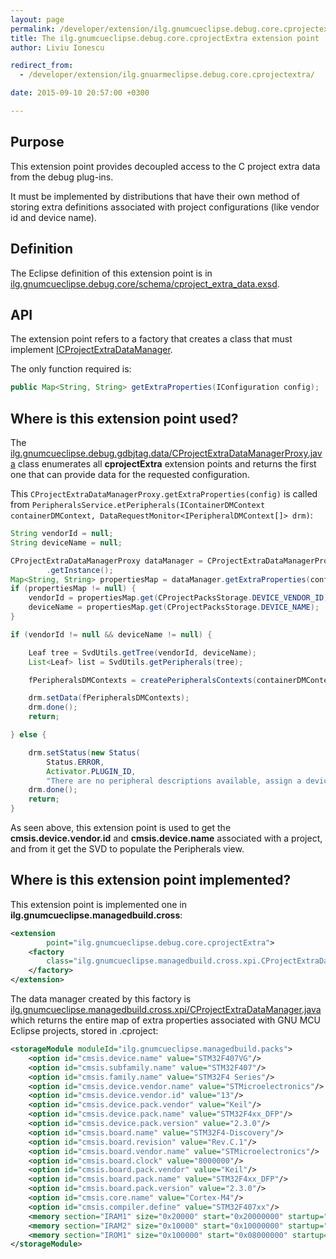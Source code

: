 ```yaml
---
layout: page
permalink: /developer/extension/ilg.gnumcueclipse.debug.core.cprojectextra/
title: The ilg.gnumcueclipse.debug.core.cprojectExtra extension point
author: Liviu Ionescu

redirect_from:
  - /developer/extension/ilg.gnuarmeclipse.debug.core.cprojectextra/

date: 2015-09-10 20:57:00 +0300

---
```


## Purpose

This extension point provides decoupled access to the C project extra data from the debug plug-ins.

It must be implemented by distributions that have their own method of storing extra definitions associated with project configurations (like vendor id and device name).

## Definition

The Eclipse definition of this extension point is in [ilg.gnumcueclipse.debug.core/schema/cproject_extra_data.exsd](https://github.com/gnu-mcu-eclipse/eclipse-plugins/blob/develop/bundles/ilg.gnumcueclipse.debug.core/schema/cproject_extra_data.exsd).

## API

The extension point refers to a factory that creates a class that must implement [ICProjectExtraDataManager](https://github.com/gnu-mcu-eclipse/eclipse-plugins/blob/develop/bundles/ilg.gnumcueclipse.debug.core/src/ilg/gnumcueclipse/debug/core/data/ICProjectExtraDataManager.java).

The only function required is:

```java
public Map<String, String> getExtraProperties(IConfiguration config);
```

## Where is this extension point used?

The [ilg.gnumcueclipse.debug.gdbjtag.data/CProjectExtraDataManagerProxy.java](https://github.com/gnu-mcu-eclipse/eclipse-plugins/blob/develop/bundles/ilg.gnumcueclipse.debug.gdbjtag/src/ilg/gnumcueclipse/debug/gdbjtag/data/CProjectExtraDataManagerProxy.java) class enumerates all **cprojectExtra** extension points and returns the first one that can provide data for the requested configuration.

This `CProjectExtraDataManagerProxy.getExtraProperties(config)` is called from `PeripheralsService.etPeripherals(IContainerDMContext containerDMContext, DataRequestMonitor<IPeripheralDMContext[]> drm)`:

```java
String vendorId = null;
String deviceName = null;

CProjectExtraDataManagerProxy dataManager = CProjectExtraDataManagerProxy
        .getInstance();
Map<String, String> propertiesMap = dataManager.getExtraProperties(config);
if (propertiesMap != null) {
    vendorId = propertiesMap.get(CProjectPacksStorage.DEVICE_VENDOR_ID);
    deviceName = propertiesMap.get(CProjectPacksStorage.DEVICE_NAME);
}

if (vendorId != null && deviceName != null) {

    Leaf tree = SvdUtils.getTree(vendorId, deviceName);
    List<Leaf> list = SvdUtils.getPeripherals(tree);

    fPeripheralsDMContexts = createPeripheralsContexts(containerDMContext, list);

    drm.setData(fPeripheralsDMContexts);
    drm.done();
    return;

} else {

    drm.setStatus(new Status(
        Status.ERROR,
        Activator.PLUGIN_ID,
        "There are no peripheral descriptions available, assign a device to the project."));
    drm.done();
    return;
}
```

As seen above, this extension point is used to get the **cmsis.device.vendor.id** and **cmsis.device.name** associated with a project, and from it get the SVD to populate the Peripherals view.

## Where is this extension point implemented?

This extension point is implemented one in **ilg.gnumcueclipse.managedbuild.cross**:

```xml
<extension
        point="ilg.gnumcueclipse.debug.core.cprojectExtra">
    <factory
        class="ilg.gnumcueclipse.managedbuild.cross.xpi.CProjectExtraDataManagerFactory">
    </factory>
</extension>
```

The data manager created by this factory is [ilg.gnumcueclipse.managedbuild.cross.xpi/CProjectExtraDataManager.java](https://github.com/gnu-mcu-eclipse/eclipse-plugins/blob/develop/bundles/ilg.gnumcueclipse.managedbuild.cross/src/ilg/gnumcueclipse/managedbuild/cross/xpi/CProjectExtraDataManager.java) which returns the entire map of extra properties associated with GNU MCU Eclipse projects, stored in .cproject:

```xml
<storageModule moduleId="ilg.gnumcueclipse.managedbuild.packs">
    <option id="cmsis.device.name" value="STM32F407VG"/>
    <option id="cmsis.subfamily.name" value="STM32F407"/>
    <option id="cmsis.family.name" value="STM32F4 Series"/>
    <option id="cmsis.device.vendor.name" value="STMicroelectronics"/>
    <option id="cmsis.device.vendor.id" value="13"/>
    <option id="cmsis.device.pack.vendor" value="Keil"/>
    <option id="cmsis.device.pack.name" value="STM32F4xx_DFP"/>
    <option id="cmsis.device.pack.version" value="2.3.0"/>
    <option id="cmsis.board.name" value="STM32F4-Discovery"/>
    <option id="cmsis.board.revision" value="Rev.C.1"/>
    <option id="cmsis.board.vendor.name" value="STMicroelectronics"/>
    <option id="cmsis.board.clock" value="8000000"/>
    <option id="cmsis.board.pack.vendor" value="Keil"/>
    <option id="cmsis.board.pack.name" value="STM32F4xx_DFP"/>
    <option id="cmsis.board.pack.version" value="2.3.0"/>
    <option id="cmsis.core.name" value="Cortex-M4"/>
    <option id="cmsis.compiler.define" value="STM32F407xx"/>
    <memory section="IRAM1" size="0x20000" start="0x20000000" startup="0"/>
    <memory section="IRAM2" size="0x10000" start="0x10000000" startup="0"/>
    <memory section="IROM1" size="0x100000" start="0x08000000" startup="1"/>
</storageModule>
```
